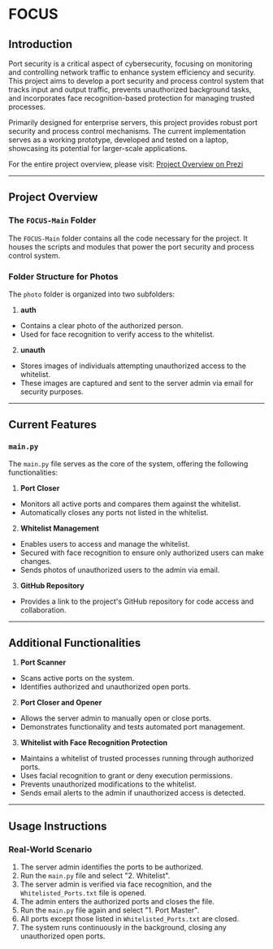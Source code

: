 # FOCUS

## Introduction  

Port security is a critical aspect of cybersecurity, focusing on monitoring and controlling network traffic to enhance system efficiency and security. This project aims to develop a port security and process control system that tracks input and output traffic, prevents unauthorized background tasks, and incorporates face recognition-based protection for managing trusted processes.  

Primarily designed for enterprise servers, this project provides robust port security and process control mechanisms. The current implementation serves as a working prototype, developed and tested on a laptop, showcasing its potential for larger-scale applications.  



For the entire project overview, please visit: [Project Overview on Prezi](https://prezi.com/view/H9Voap45IgFbxAH62ifW/)

---

## Project Overview  

### The `FOCUS-Main` Folder  

The `FOCUS-Main` folder contains all the code necessary for the project. It houses the scripts and modules that power the port security and process control system.  

### Folder Structure for Photos  

The `photo` folder is organized into two subfolders:  

1. **auth**  
  - Contains a clear photo of the authorized person.  
  - Used for face recognition to verify access to the whitelist.  

2. **unauth**  
  - Stores images of individuals attempting unauthorized access to the whitelist.  
  - These images are captured and sent to the server admin via email for security purposes.  

---

## Current Features  

### `main.py`  

The `main.py` file serves as the core of the system, offering the following functionalities:  

1. **Port Closer**  
  - Monitors all active ports and compares them against the whitelist.  
  - Automatically closes any ports not listed in the whitelist.  

2. **Whitelist Management**  
  - Enables users to access and manage the whitelist.  
  - Secured with face recognition to ensure only authorized users can make changes.  
  - Sends photos of unauthorized users to the admin via email.  

3. **GitHub Repository**  
  - Provides a link to the project's GitHub repository for code access and collaboration.  

---

## Additional Functionalities  

1. **Port Scanner**  
  - Scans active ports on the system.  
  - Identifies authorized and unauthorized open ports.  

2. **Port Closer and Opener**  
  - Allows the server admin to manually open or close ports.  
  - Demonstrates functionality and tests automated port management.  

3. **Whitelist with Face Recognition Protection**  
  - Maintains a whitelist of trusted processes running through authorized ports.  
  - Uses facial recognition to grant or deny execution permissions.  
  - Prevents unauthorized modifications to the whitelist.  
  - Sends email alerts to the admin if unauthorized access is detected.  

---

## Usage Instructions  

### Real-World Scenario  

1. The server admin identifies the ports to be authorized.  
2. Run the `main.py` file and select "2. Whitelist".  
3. The server admin is verified via face recognition, and the `Whitelisted_Ports.txt` file is opened.  
4. The admin enters the authorized ports and closes the file.  
5. Run the `main.py` file again and select "1. Port Master".  
6. All ports except those listed in `Whitelisted_Ports.txt` are closed.  
7. The system runs continuously in the background, closing any unauthorized open ports.  

